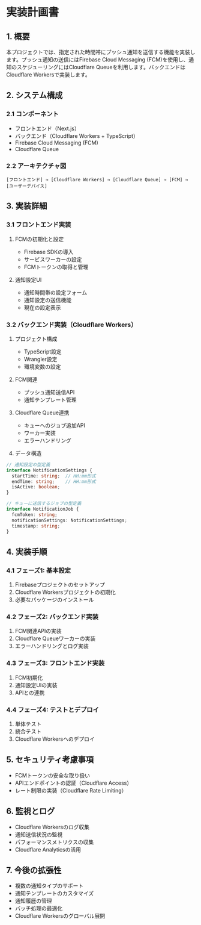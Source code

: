 # 実装計画書

## 1. 概要
本プロジェクトでは、指定された時間帯にプッシュ通知を送信する機能を実装します。プッシュ通知の送信にはFirebase Cloud Messaging (FCM)を使用し、通知のスケジューリングにはCloudflare Queueを利用します。バックエンドはCloudflare Workersで実装します。

## 2. システム構成

### 2.1 コンポーネント
- フロントエンド（Next.js）
- バックエンド（Cloudflare Workers + TypeScript）
- Firebase Cloud Messaging (FCM)
- Cloudflare Queue

### 2.2 アーキテクチャ図
```
[フロントエンド] → [Cloudflare Workers] → [Cloudflare Queue] → [FCM] → [ユーザーデバイス]
```

## 3. 実装詳細

### 3.1 フロントエンド実装
1. FCMの初期化と設定
   - Firebase SDKの導入
   - サービスワーカーの設定
   - FCMトークンの取得と管理

2. 通知設定UI
   - 通知時間帯の設定フォーム
   - 通知設定の送信機能
   - 現在の設定表示

### 3.2 バックエンド実装（Cloudflare Workers）
1. プロジェクト構成
   - TypeScript設定
   - Wrangler設定
   - 環境変数の設定

2. FCM関連
   - プッシュ通知送信API
   - 通知テンプレート管理

3. Cloudflare Queue連携
   - キューへのジョブ追加API
   - ワーカー実装
   - エラーハンドリング

4. データ構造
```typescript
// 通知設定の型定義
interface NotificationSettings {
  startTime: string;  // HH:mm形式
  endTime: string;    // HH:mm形式
  isActive: boolean;
}

// キューに送信するジョブの型定義
interface NotificationJob {
  fcmToken: string;
  notificationSettings: NotificationSettings;
  timestamp: string;
}
```

## 4. 実装手順

### 4.1 フェーズ1: 基本設定
1. Firebaseプロジェクトのセットアップ
2. Cloudflare Workersプロジェクトの初期化
3. 必要なパッケージのインストール

### 4.2 フェーズ2: バックエンド実装
1. FCM関連APIの実装
2. Cloudflare Queueワーカーの実装
3. エラーハンドリングとログ実装

### 4.3 フェーズ3: フロントエンド実装
1. FCM初期化
2. 通知設定UIの実装
3. APIとの連携

### 4.4 フェーズ4: テストとデプロイ
1. 単体テスト
2. 統合テスト
3. Cloudflare Workersへのデプロイ

## 5. セキュリティ考慮事項
- FCMトークンの安全な取り扱い
- APIエンドポイントの認証（Cloudflare Access）
- レート制限の実装（Cloudflare Rate Limiting）

## 6. 監視とログ
- Cloudflare Workersのログ収集
- 通知送信状況の監視
- パフォーマンスメトリクスの収集
- Cloudflare Analyticsの活用

## 7. 今後の拡張性
- 複数の通知タイプのサポート
- 通知テンプレートのカスタマイズ
- 通知履歴の管理
- バッチ処理の最適化
- Cloudflare Workersのグローバル展開 